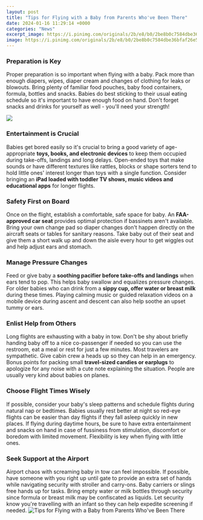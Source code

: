 ```yaml
---
layout: post
title: "Tips for Flying with a Baby from Parents Who've Been There"
date: 2024-01-16 11:29:14 +0000
categories: "News"
excerpt_image: https://i.pinimg.com/originals/2b/e8/b0/2be8b0c7584dbe36bfaf26e5b9cbb1d4.jpg
image: https://i.pinimg.com/originals/2b/e8/b0/2be8b0c7584dbe36bfaf26e5b9cbb1d4.jpg
---
```


### Preparation is Key
Proper preparation is so important when flying with a baby. Pack more than enough diapers, wipes, diaper cream and changes of clothing for leaks or blowouts. Bring plenty of familiar food pouches, baby food containers, formula, bottles and snacks. Babies do best sticking to their usual eating schedule so it's important to have enough food on hand. Don't forget snacks and drinks for yourself as well - you'll need your strength! 

![](https://builtbykids.com/wp-content/uploads/2019/04/flying-baby-tips.jpg)
### Entertainment is Crucial  
Babies get bored easily so it's crucial to bring a good variety of age-appropriate **toys, books, and electronic devices** to keep them occupied during take-offs, landings and long delays. Open-ended toys that make sounds or have different textures like rattles, blocks or shape sorters tend to hold little ones' interest longer than toys with a single function. Consider bringing an **iPad loaded with toddler TV shows, music videos and educational apps** for longer flights.
### Safety First on Board
Once on the flight, establish a comfortable, safe space for baby. An **FAA-approved car seat** provides optimal protection if bassinets aren't available. Bring your own change pad so diaper changes don't happen directly on the aircraft seats or tables for sanitary reasons. Take baby out of their seat and give them a short walk up and down the aisle every hour to get wiggles out and help adjust ears and stomach. 
### Manage Pressure Changes 
Feed or give baby a **soothing pacifier before take-offs and landings** when ears tend to pop. This helps baby swallow and equalizes pressure changes. For older babies who can drink from a **sippy cup, offer water or breast milk** during these times. Playing calming music or guided relaxation videos on a mobile device during ascent and descent can also help soothe an upset tummy or ears.
### Enlist Help from Others  
Long flights are exhausting with a baby in tow. Don't be shy about briefly handing baby off to a nice co-passenger if needed so you can use the restroom, eat a meal or rest for just a few minutes. Most travelers are sympathetic. Give cabin crew a heads up so they can help in an emergency. Bonus points for packing small **travel-sized candies or earplugs** to apologize for any noise with a cute note explaining the situation. People are usually very kind about babies on planes.
### Choose Flight Times Wisely
If possible, consider your baby's sleep patterns and schedule flights during natural nap or bedtimes. Babies usually rest better at night so red-eye flights can be easier than day flights if they fall asleep quickly in new places. If flying during daytime hours, be sure to have extra entertainment and snacks on hand in case of fussiness from stimulation, discomfort or boredom with limited movement. Flexibility is key when flying with little ones.
### Seek Support at the Airport  
Airport chaos with screaming baby in tow can feel impossible. If possible, have someone with you right up until gate to provide an extra set of hands while navigating security with stroller and carry-ons. Baby carriers or slings free hands up for tasks. Bring empty water or milk bottles through security since formula or breast milk may be confiscated as liquids. Let security know you're travelling with an infant so they can help expedite screening if needed.
![Tips for Flying with a Baby from Parents Who've Been There](https://i.pinimg.com/originals/2b/e8/b0/2be8b0c7584dbe36bfaf26e5b9cbb1d4.jpg)